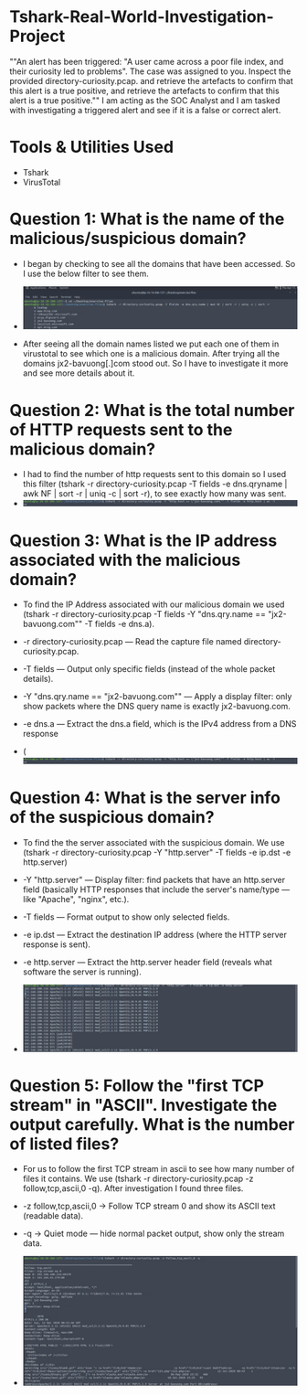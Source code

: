 # Tshark-Real-World-Investigation-Project
""An alert has been triggered: "A user came across a poor file index, and their curiosity led to problems". The case was assigned to you. Inspect the provided directory-curiosity.pcap. and retrieve the artefacts to confirm that this alert is a true positive, and retrieve the artefacts to confirm that this alert is a true positive."" I am acting as the SOC Analyst and I am tasked with investigating a triggered alert and see if it is a false or correct alert.

# Tools & Utilities Used
- Tshark
- VirusTotal

# Question 1: What is the name of the malicious/suspicious domain?
- I began by checking to see all the domains that have been accessed. So I use the below filter to see them.
- ![Capture](https://github.com/abdulhaire567/Tshark-Real-World-Investigation-Project/blob/main/Screenshot%202025-04-17%20151039.png)

- After seeing all the domain names listed we put each one of them in virustotal to see which one is a malicious domain. After trying all the domains jx2-bavuong[.]com stood out. So I have to investigate it more and see more details about it.

# Question 2: What is the total number of HTTP requests sent to the malicious domain?
- I had to find the number of http requests sent to this domain so I used this filter (tshark -r directory-curiosity.pcap -T fields -e dns.qryname | awk NF | sort -r | uniq -c | sort -r), to see exactly how many was sent.
 - ![Capture](https://github.com/abdulhaire567/Tshark-Real-World-Investigation-Project/blob/main/Screenshot%202025-04-17%20151353.png)

# Question 3: What is the IP address associated with the malicious domain?
- To find the IP Address associated with our malicious domain we used (tshark -r directory-curiosity.pcap -T fields -Y "dns.qry.name == \"jx2-bavuong.com\"" -T fields -e dns.a).
- -r directory-curiosity.pcap — Read the capture file named directory-curiosity.pcap.

- -T fields — Output only specific fields (instead of the whole packet details).

- -Y "dns.qry.name == \"jx2-bavuong.com\"" — Apply a display filter: only show packets where the DNS query name is exactly jx2-bavuong.com.

- -e dns.a — Extract the dns.a field, which is the IPv4 address from a DNS response
- (![Capture](https://github.com/abdulhaire567/Tshark-Real-World-Investigation-Project/blob/main/Screenshot%202025-04-17%20151353.png)

# Question 4: What is the server info of the suspicious domain?
- To find the the server associated with the suspicious domain. We use (tshark -r directory-curiosity.pcap -Y "http.server" -T fields -e ip.dst -e http.server)
- -Y "http.server" — Display filter: find packets that have an http.server field (basically HTTP responses that include the server's name/type — like "Apache", "nginx", etc.).

- -T fields — Format output to show only selected fields.

- -e ip.dst — Extract the destination IP address (where the HTTP server response is sent).

- -e http.server — Extract the http.server header field (reveals what software the server is running).
- ![Capture](https://github.com/abdulhaire567/Tshark-Real-World-Investigation-Project/blob/main/Screenshot%202025-04-17%20152836.png)

# Question 5: Follow the "first TCP stream" in "ASCII". Investigate the output carefully. What is the number of listed files?
- For us to follow the first TCP stream in ascii to see how many number of files it contains. We use (tshark -r directory-curiosity.pcap -z follow,tcp,ascii,0 -q). After investigation I found three files.
- -z follow,tcp,ascii,0 → Follow TCP stream 0 and show its ASCII text (readable data).

- -q → Quiet mode — hide normal packet output, show only the stream data.
- ![Capture](https://github.com/abdulhaire567/Tshark-Real-World-Investigation-Project/blob/main/Screenshot%202025-04-17%20154835.png)

